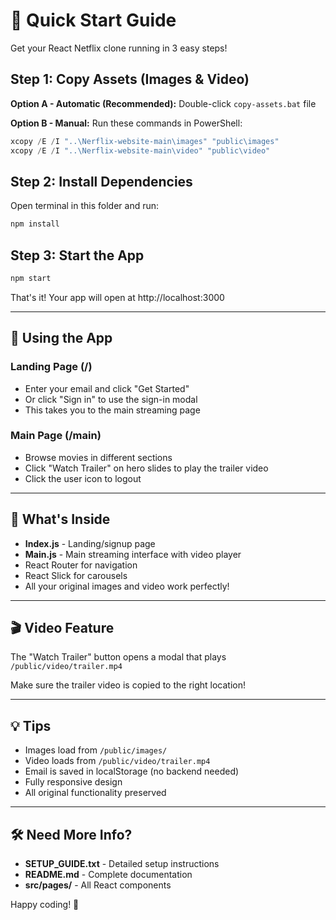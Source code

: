# 🚀 Quick Start Guide

Get your React Netflix clone running in 3 easy steps!

## Step 1: Copy Assets (Images & Video)

**Option A - Automatic (Recommended):**
Double-click `copy-assets.bat` file

**Option B - Manual:**
Run these commands in PowerShell:
```powershell
xcopy /E /I "..\Nerflix-website-main\images" "public\images"
xcopy /E /I "..\Nerflix-website-main\video" "public\video"
```

## Step 2: Install Dependencies

Open terminal in this folder and run:
```bash
npm install
```

## Step 3: Start the App

```bash
npm start
```

That's it! Your app will open at http://localhost:3000

---

## 📱 Using the App

### Landing Page (/)
- Enter your email and click "Get Started"
- Or click "Sign in" to use the sign-in modal
- This takes you to the main streaming page

### Main Page (/main)
- Browse movies in different sections
- Click "Watch Trailer" on hero slides to play the trailer video
- Click the user icon to logout

---

## 📂 What's Inside

- **Index.js** - Landing/signup page
- **Main.js** - Main streaming interface with video player
- React Router for navigation
- React Slick for carousels
- All your original images and video work perfectly!

---

## 🎬 Video Feature

The "Watch Trailer" button opens a modal that plays `/public/video/trailer.mp4`

Make sure the trailer video is copied to the right location!

---

## 💡 Tips

- Images load from `/public/images/`
- Video loads from `/public/video/trailer.mp4`
- Email is saved in localStorage (no backend needed)
- Fully responsive design
- All original functionality preserved

---

## 🛠️ Need More Info?

- **SETUP_GUIDE.txt** - Detailed setup instructions
- **README.md** - Complete documentation
- **src/pages/** - All React components

Happy coding! 🎉

